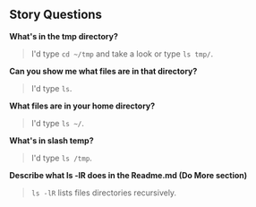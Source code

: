 ## Story Questions

**What's in the tmp directory?**
> I'd type `cd ~/tmp` and take a look or type `ls tmp/`.

**Can you show me what files are in that directory?**
> I'd type `ls`.

**What files are in your home directory?**
> I'd type `ls ~/`.

**What's in slash temp?**
> I'd type `ls /tmp`.

**Describe what ls -lR does in the Readme.md (Do More section)**
> `ls -lR` lists files directories recursively.

